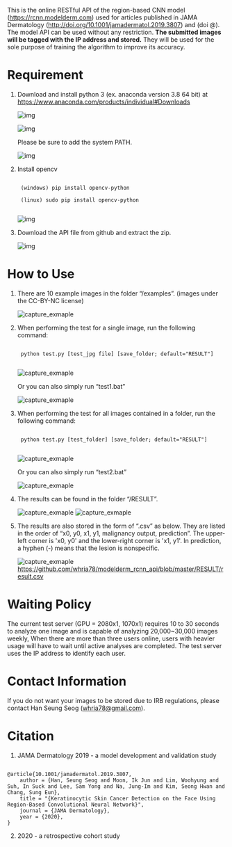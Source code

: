 This is the online RESTful API of the region-based CNN model (https://rcnn.modelderm.com) used for articles published in JAMA Dermatology (http://doi.org/10.1001/jamadermatol.2019.3807) and (doi @). The model API can be used without any restriction. **The submitted images will be tagged with the IP address and stored.** They will be used for the sole purpose of training the algorithm to improve its accuracy.

# Requirement
1) Download and install python 3 (ex. anaconda version 3.8 64 bit) at https://www.anaconda.com/products/individual#Downloads


	![img](./img/download_anaconda.PNG)

	![img](./img/ana1.PNG)

	Please be sure to add the system PATH. 
	
	![img](./img/ana2.PNG)

2) Install opencv

	<pre><code>
	(windows) pip install opencv-python
	
	(linux) sudo pip install opencv-python
	</code></pre>
	
	
	![img](./img/pip_opencv.PNG)

3) Download the API file from github and extract the zip.

	![img](./img/git_download.PNG)

# How to Use 

1) There are 10 example images in the folder “/examples”. (images under the CC-BY-NC license)

	![capture_exmaple](./img/capture_example_folder.PNG)

2) When performing the test for a single image, run the following command: 

	<pre><code>
	python test.py [test_jpg file] [save_folder; default="RESULT"]
	</code></pre>

	
	![capture_exmaple](./img/run_one_file.PNG)

	Or you can also simply run “test1.bat”
	
	![capture_exmaple](./img/batch_for_win.PNG)


3) When performing the test for all images contained in a folder, run the following command: 

	<pre><code>
	python test.py [test_folder] [save_folder; default="RESULT"]
	</code></pre>
	
	
	![capture_exmaple](./img/run_folder.PNG)

	Or you can also simply run “test2.bat”

	![capture_exmaple](./img/batch_for_win.PNG)


4) The results can be found in the folder “/RESULT”. 

	![capture_exmaple](./img/capture_result_folder.PNG)
	![capture_exmaple](./img/capture_result.PNG)

5) The results are also stored in the form of “.csv” as below. They are listed in the order of “x0, y0, x1, y1, malignancy output, prediction”. The upper-left corner is 'x0, y0' and the lower-right corner is 'x1, y1'. In prediction, a hyphen (-) means that the lesion is nonspecific.

	![capture_exmaple](./img/capture_result_csv.PNG)
	https://github.com/whria78/modelderm_rcnn_api/blob/master/RESULT/result.csv


# Waiting Policy
The current test server (GPU = 2080x1, 1070x1) requires 10 to 30 seconds to analyze one image and is capable of analyzing 20,000~30,000 images weekly, When there are more than three users online, users with heavier usage will have to wait until active analyses are completed. The test server uses the IP address to identify each user.  


# Contact Information
If you do not want your images to be stored due to IRB regulations, please contact Han Seung Seog (whria78@gmail.com). 


# Citation
1) JAMA Dermatology 2019 - a model development and validation study

<pre><code>
@article{10.1001/jamadermatol.2019.3807,
    author = {Han, Seung Seog and Moon, Ik Jun and Lim, Woohyung and Suh, In Suck and Lee, Sam Yong and Na, Jung-Im and Kim, Seong Hwan and Chang, Sung Eun},
    title = "{Keratinocytic Skin Cancer Detection on the Face Using Region-Based Convolutional Neural Network}",
    journal = {JAMA Dermatology},
    year = {2020},
}
</pre></code>

2) 2020 - a retrospective cohort study

<pre><code>

</pre></code>